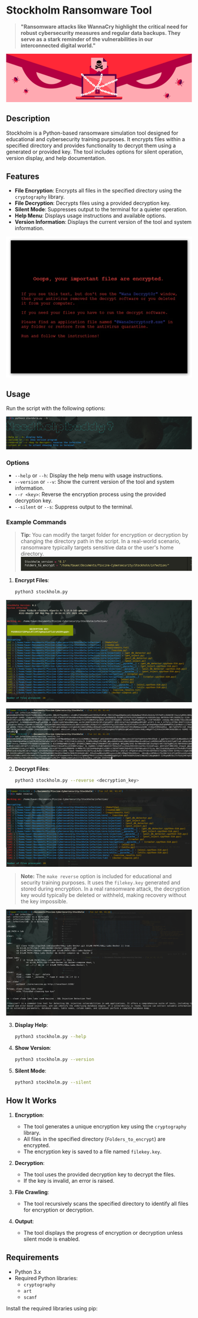# Stockholm Ransomware Tool
> **"Ransomware attacks like WannaCry highlight the critical need for robust cybersecurity measures and regular data backups. They serve as a stark reminder of the vulnerabilities in our interconnected digital world."**

![header](https://github.com/ftTower/ftTower/blob/main/assets/Stockholm/header.png)

## Description
Stockholm is a Python-based ransomware simulation tool designed for educational and cybersecurity training purposes. It encrypts files within a specified directory and provides functionality to decrypt them using a generated or provided key. The tool includes options for silent operation, version display, and help documentation.

## Features
- **File Encryption**: Encrypts all files in the specified directory using the `cryptography` library.
- **File Decryption**: Decrypts files using a provided decryption key.
- **Silent Mode**: Suppresses output to the terminal for a quieter operation.
- **Help Menu**: Displays usage instructions and available options.
- **Version Information**: Displays the current version of the tool and system information.

<div align="center">
    <img src="https://github.com/ftTower/ftTower/blob/main/assets/Stockholm/wannacry_msg.png" alt="WannaCry msg">
</div>

## Usage
Run the script with the following options:

![Stockholm](https://github.com/ftTower/ftTower/blob/main/assets/Stockholm/need_help%3F.png)

### Options
- `--help` or `--h`: Display the help menu with usage instructions.
- `--version` or `--v`: Show the current version of the tool and system information.
- `--r <key>`: Reverse the encryption process using the provided decryption key.
- `--silent` or `--s`: Suppress output to the terminal.

### Example Commands

> **Tip:** You can modify the target folder for encryption or decryption by changing the directory path in the script. In a real-world scenario, ransomware typically targets sensitive data or the user's home directory.
![Stockholm](https://github.com/ftTower/ftTower/blob/main/assets/Stockholm/folder.png)

1. **Encrypt Files**:
    ```bash
    python3 stockholm.py
    ```
![Stockholm](https://github.com/ftTower/ftTower/blob/main/assets/Stockholm/encryption.png)

![Stockholm](https://github.com/ftTower/ftTower/blob/main/assets/Stockholm/files_encrypted.png)


2. **Decrypt Files**:
    ```bash
    python3 stockholm.py --reverse <decryption_key>
    ```
![Stockholm](https://github.com/ftTower/ftTower/blob/main/assets/Stockholm/reverse.png)

> **Note:** The `make reverse` option is included for educational and security training purposes. It uses the `filekey.key` generated and stored during encryption. In a real ransomware attack, the decryption key would typically be deleted or withheld, making recovery without the key impossible.

![Stockholm](https://github.com/ftTower/ftTower/blob/main/assets/Stockholm/files_content.png)

3. **Display Help**:
    ```bash
    python3 stockholm.py --help
    ```

4. **Show Version**:
    ```bash
    python3 stockholm.py --version
    ```

5. **Silent Mode**:
    ```bash
    python3 stockholm.py --silent
    ```

## How It Works
1. **Encryption**:
    - The tool generates a unique encryption key using the `cryptography` library.
    - All files in the specified directory (`Folders_to_encrypt`) are encrypted.
    - The encryption key is saved to a file named `filekey.key`.

2. **Decryption**:
    - The tool uses the provided decryption key to decrypt the files.
    - If the key is invalid, an error is raised.

3. **File Crawling**:
    - The tool recursively scans the specified directory to identify all files for encryption or decryption.

4. **Output**:
    - The tool displays the progress of encryption or decryption unless silent mode is enabled.

## Requirements
- Python 3.x
- Required Python libraries:
  - `cryptography`
  - `art`
  - `scanf`

Install the required libraries using pip:
